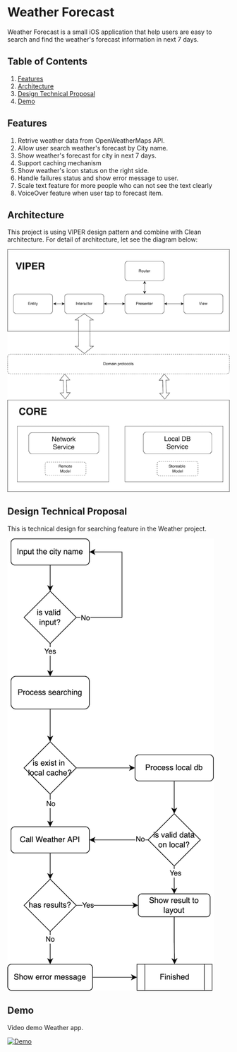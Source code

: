 # Weather Forecast
Weather Forecast is a small iOS application that help users are easy to search and find the weather's forecast information in next 7 days. 

## Table of Contents  
1. [Features](#Features)  
2. [Architecture](#Architecture)  
3. [Design Technical Proposal](#FeatureDesign)  
4. [Demo](#Demo)  

<a name="Features"></a>
## Features
1. Retrive weather data from OpenWeatherMaps API.
2. Allow user search weather's forecast by City name.
3. Show weather's forecast for city in next 7 days.
4. Support caching mechanism
5. Show weather's icon status on the right side.
6. Handle failures status and show error message to user.
7. Scale text feature for more people who can not see the text clearly
8. VoiceOver feature when user tap to forecast item.


<a name="Architecture"></a>
## Architecture
This project is using VIPER design pattern and combine with Clean architecture. For detail of architecture, let see the diagram below:

![alt text](https://github.com/vudang/Weather/blob/main/READMEResources/Architecture.png "")

<a name="FeatureDesign"></a>
## Design Technical Proposal
This is technical design for searching feature in the Weather project.

![alt text](https://github.com/vudang/Weather/blob/main/READMEResources/Weather_Flow_Diagram.png "")

<a name="Demo"></a>
## Demo
Video demo Weather app.

[![Demo](https://i9.ytimg.com/vi/UwHVTaH6Hzk/mqdefault.jpg?v=62ec9eb7&sqp=CPS7spcG&rs=AOn4CLA8JhNrPZ4reT7kjnTz5WZ0b8Jn2w)](https://youtube.com/shorts/UwHVTaH6Hzk)
